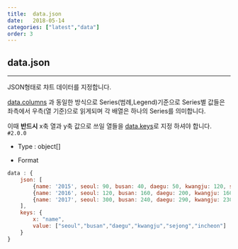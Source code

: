 ```yaml
---
title:  data.json
date:   2018-05-14
categories: ["latest","data"]
order: 3
---
```


## data.json
---

JSON형태로 챠트 데이터를 지정합니다.

[data.columns](/data/data.columns.html) 과 동일한 방식으로 Series(범례,Legend)기준으로 Series별 값들은 좌측에서 우측(열 기준)으로 읽게되며 각 배열은 하나의 Series를 의미합니다.

이때 **반드시** x축 열과 y축 값으로 쓰일 열들을 [data.keys](/data/data.keys.html)로 지정 하셔야 합니다.
`#2.0.0`

* Type : object[]

* Format
```javascript
data : {
    json: [
        {name: '2015', seoul: 90, busan: 40, daegu: 50, kwangju: 120, sejong: 80, incheon: 90},
        {name: '2016', seoul: 120, busan: 160, daegu: 200, kwangju: 160, sejong: 130, incheon: 220},
        {name: '2017', seoul: 300, busan: 240, daegu: 290, kwangju: 230, sejong: 300, incheon: 320}
    ],
    keys: {
        x: "name",
        value: ["seoul","busan","daegu","kwangju","sejong","incheon"]
    }
}
```